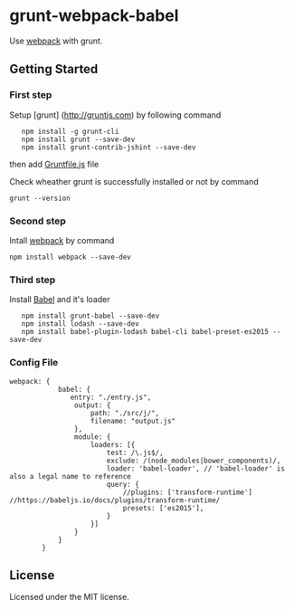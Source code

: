 # grunt-webpack-babel

Use [webpack](https://github.com/webpack/webpack) with grunt.

## Getting Started
### First step
Setup [grunt] (http://gruntjs.com) by following command
```
   npm install -g grunt-cli
   npm install grunt --save-dev
   npm install grunt-contrib-jshint --save-dev
```

then add [Gruntfile.js](http://gruntjs.com/getting-started) file

Check wheather grunt is successfully installed or not by command
```
grunt --version
```

### Second step
Intall [webpack](https://webpack.github.io/) by command
```
npm install webpack --save-dev
```

### Third step
Install [Babel](https://babeljs.io/) and it's loader
```
   npm install grunt-babel --save-dev 
   npm install lodash --save-dev 
   npm install babel-plugin-lodash babel-cli babel-preset-es2015 --save-dev 
```

### Config File
```
webpack: {
            babel: {
               entry: "./entry.js",
                output: {
                    path: "./src/j/",
                    filename: "output.js"
                },
                module: {
                    loaders: [{
                        test: /\.js$/,
                        exclude: /(node_modules|bower_components)/,
                        loader: 'babel-loader', // 'babel-loader' is also a legal name to reference
                        query: {
                            //plugins: ['transform-runtime']  //https://babeljs.io/docs/plugins/transform-runtime/
                            presets: ['es2015'],
                        }
                    }]
                }
            }
        }
```
  

## License
Licensed under the MIT license.
